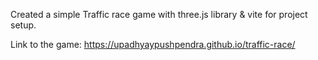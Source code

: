 Created a simple Traffic race game with three.js library & vite for project setup.

Link to the game: https://upadhyaypushpendra.github.io/traffic-race/
